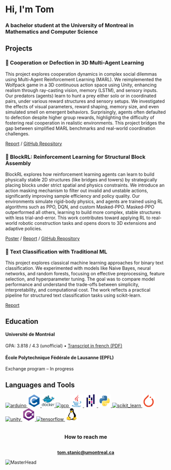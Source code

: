 # Hi, I'm Tom  
### A bachelor student at the University of Montreal in Mathematics and Computer Science

## Projects

### 🐺 Cooperation or Defection in 3D Multi-Agent Learning

  This project explores cooperation dynamics in complex social dilemmas using Multi-Agent Reinforcement Learning (MARL). We reimplemented the Wolfpack game in a 3D continuous action space using Unity, enhancing realism through ray-casting vision, memory (LSTM), and sensory inputs. Our predators (agents) learn to hunt a prey either solo or in coordinated pairs, under various reward structures and sensory setups. We investigated the effects of visual parameters, reward shaping, memory size, and even simulated smell on emergent behaviors. Surprisingly, agents often defaulted to defection despite higher group rewards, highlighting the difficulty of fostering real cooperation in realistic environments. This project bridges the gap between simplified MARL benchmarks and real-world coordination challenges.

 [Report](https://github.com/TOM7722/Tom7722/blob/main/Cooperation%20or%20Defection%20Multi-Agent%20Learning%20.pdf) / [GitHub Repository](https://github.com/andreamiele/marl-ssd-3d)

### 🧱 BlockRL: Reinforcement Learning for Structural Block Assembly

BlockRL explores how reinforcement learning agents can learn to build physically stable 2D structures (like bridges and towers) by strategically placing blocks under strict spatial and physics constraints. We introduce an action masking mechanism to filter out invalid and unstable actions, significantly improving sample efficiency and policy quality. Our environments simulate rigid-body physics, and agents are trained using RL algorithms such as PPO, DQN, and custom Masked-PPO. Masked-PPO outperformed all others, learning to build more complex, stable structures with less trial-and-error. This work contributes toward applying RL to real-world robotic construction tasks and opens doors to 3D extensions and adaptive policies.

[Poster](https://github.com/TOM7722/Tom7722/blob/main/BlockRL_poster.pdf) / [Report](https://github.com/TOM7722/Tom7722/blob/main/BlockRL.pdf) / [GitHub Repository](https://github.com/rayangdn/BlockAssembly)

### 🧾 Text Classification with Traditional ML

This project explores classical machine learning approaches for binary text classification. We experimented with models like Naive Bayes, neural networks, and random forests, focusing on effective preprocessing, feature selection, and hyperparameter tuning. The goal was to compare model performance and understand the trade-offs between simplicity, interpretability, and computational cost. The work reflects a practical pipeline for structured text classification tasks using scikit-learn.

[Report](https://github.com/TOM7722/Tom7722/blob/main/IFT3395_kaggle.pdf)

## Education  
#### Université de Montréal  
GPA: 3.818 / 4.3 (unofficial) • [Transcript in french (PDF)](https://github.com/TOM7722/Tom7722/blob/main/Transcript.pdf)
#### École Polytechnique Fédérale de Lausanne (EPFL)
Exchange program – In progress



## Languages and Tools
<p align="left">
  <!-- Existing tools -->
  <a href="https://www.arduino.cc/" target="_blank" rel="noreferrer">
    <img src="https://cdn.worldvectorlogo.com/logos/arduino-1.svg" alt="arduino" width="40" height="40"/>
  </a>
  <a href="https://www.cprogramming.com/" target="_blank" rel="noreferrer">
    <img src="https://raw.githubusercontent.com/devicons/devicon/master/icons/c/c-original.svg" alt="c" width="40" height="40"/>
  </a>
  <a href="https://www.docker.com/" target="_blank" rel="noreferrer">
    <img src="https://raw.githubusercontent.com/devicons/devicon/master/icons/docker/docker-original-wordmark.svg" alt="docker" width="40" height="40"/>
  </a>
  <a href="https://cloud.google.com" target="_blank" rel="noreferrer">
    <img src="https://www.vectorlogo.zone/logos/google_cloud/google_cloud-icon.svg" alt="gcp" width="40" height="40"/>
  </a>
  <a href="https://www.java.com" target="_blank" rel="noreferrer">
    <img src="https://raw.githubusercontent.com/devicons/devicon/master/icons/java/java-original.svg" alt="java" width="40" height="40"/>
  </a>
  <a href="https://pandas.pydata.org/" target="_blank" rel="noreferrer">
    <img src="https://raw.githubusercontent.com/devicons/devicon/master/icons/pandas/pandas-original.svg" alt="pandas" width="40" height="40"/>
  </a>
  <a href="https://www.python.org" target="_blank" rel="noreferrer">
    <img src="https://raw.githubusercontent.com/devicons/devicon/master/icons/python/python-original.svg" alt="python" width="40" height="40"/>
  </a>
  <a href="https://scikit-learn.org/" target="_blank" rel="noreferrer">
    <img src="https://upload.wikimedia.org/wikipedia/commons/0/05/Scikit_learn_logo_small.svg" alt="scikit_learn" width="40" height="40"/>
  </a>

  <!-- New tools -->
  <a href="https://pytorch.org/" target="_blank" rel="noreferrer">
    <img src="https://raw.githubusercontent.com/devicons/devicon/master/icons/pytorch/pytorch-original.svg" alt="pytorch" width="40" height="40"/>
  </a>
  <a href="https://unity.com/" target="_blank" rel="noreferrer">
    <img src="https://cdn.worldvectorlogo.com/logos/unity-69.svg" alt="unity" width="40" height="40"/>
  </a>
  <a href="https://docs.microsoft.com/en-us/dotnet/csharp/" target="_blank" rel="noreferrer">
    <img src="https://raw.githubusercontent.com/devicons/devicon/master/icons/csharp/csharp-original.svg" alt="csharp" width="40" height="40"/>
  </a>
  <a href="https://www.tensorflow.org/" target="_blank" rel="noreferrer">
    <img src="https://www.vectorlogo.zone/logos/tensorflow/tensorflow-icon.svg" alt="tensorflow" width="40" height="40"/>
  </a>
  <a href="https://www.linux.org/" target="_blank" rel="noreferrer">
    <img src="https://raw.githubusercontent.com/devicons/devicon/master/icons/linux/linux-original.svg" alt="linux" width="40" height="40"/>
  </a>

</p>

<div style="display: grid; place-items: center;">

### How to reach me 
**tom.stanic@umontreal.ca**




<img src="https://gifdb.com/images/file/ai-humanoid-carrying-world-c605cn7kytlpgtqu.gif" alt="MasterHead" width="100%" />
